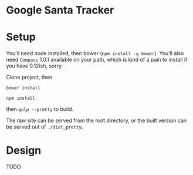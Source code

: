 Google Santa Tracker
============

# Setup

You'll need node installed, then bower (`npm install -g bower`). You'll also need `Compass` 1.0.1 available on your path, which is kind of a pain to install if you have 0.12ish, sorry.

Clone project, then

`bower install`

`npm install`

then `gulp --pretty` to build.

The raw site can be served from the root directory, or the built version can be
served out of `./dist_pretty`.

# Design 

TODO
